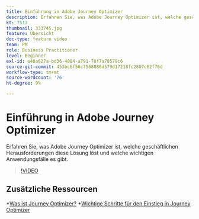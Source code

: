 ```yaml
---
title: Einführung in Adobe Journey Optimizer
description: Erfahren Sie, was Adobe Journey Optimizer ist, welche geschäftlichen Herausforderungen diese Lösung löst und welche wichtigen Anwendungsfälle es gibt.
kt: 7517
thumbnail: 333745.jpg
feature: Übersicht
doc-type: feature video
team: PM
role: Business Practitioner
level: Beginner
exl-id: e48a627a-bd36-4084-a791-78f7a78579c6
source-git-commit: 453bc6f56c7568086d579d17218fc2807c62f76d
workflow-type: tm+mt
source-wordcount: '76'
ht-degree: 9%

---
```


# Einführung in Adobe Journey Optimizer

Erfahren Sie, was Adobe Journey Optimizer ist, welche geschäftlichen Herausforderungen diese Lösung löst und welche wichtigen Anwendungsfälle es gibt.

>[!VIDEO](https://video.tv.adobe.com/v/333745?quality=12)

## Zusätzliche Ressourcen

*[Was ist Journey Optimizer?](https://experienceleague.adobe.com/docs/journey-optimizer/using/get-started/get-started.html)
*[Wichtige Schritte für den Einstieg in Journey Optimizer](https://experienceleague.adobe.com/docs/journey-optimizer/using/get-started/quick-start.html)
